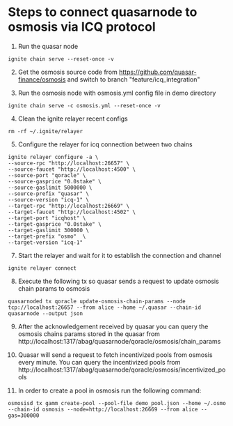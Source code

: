 # Steps to connect quasarnode to osmosis via ICQ protocol

1. Run the quasar node

```
ignite chain serve --reset-once -v
```

2. Get the osmosis source code from https://github.com/quasar-finance/osmosis and switch to branch "feature/icq_integration"

3. Run the osmosis node with osmosis.yml config file in demo directory

```
ignite chain serve -c osmosis.yml --reset-once -v
```

4. Clean the ignite relayer recent configs

```
rm -rf ~/.ignite/relayer
```

5. Configure the relayer for icq connection between two chains

```
ignite relayer configure -a \
--source-rpc "http://localhost:26657" \
--source-faucet "http://localhost:4500" \
--source-port "qoracle" \
--source-gasprice "0.0stake" \
--source-gaslimit 5000000 \
--source-prefix "quasar" \
--source-version "icq-1" \
--target-rpc "http://localhost:26669" \
--target-faucet "http://localhost:4502" \
--target-port "icqhost" \
--target-gasprice "0.0stake" \
--target-gaslimit 300000 \
--target-prefix "osmo"  \
--target-version "icq-1"
```

7. Start the relayer and wait for it to establish the connection and channel

```
ignite relayer connect
```

8. Execute the following tx so quasar sends a request to update osmosis chain params to osmosis

```
quasarnoded tx qoracle update-osmosis-chain-params --node tcp://localhost:26657 --from alice --home ~/.quasar --chain-id quasarnode --output json
```

9. After the acknowledgement received by quasar you can query the osmosis chains params stored in the quasar from http://localhost:1317/abag/quasarnode/qoracle/osmosis/chain_params

10. Quasar will send a request to fetch incentivized pools from osmosis every minute. You can query the incentivized pools from http://localhost:1317/abag/quasarnode/qoracle/osmosis/incentivized_pools

11. In order to create a pool in osmosis run the following command:

```
osmosisd tx gamm create-pool --pool-file demo_pool.json --home ~/.osmo --chain-id osmosis --node=http://localhost:26669 --from alice --gas=300000
```